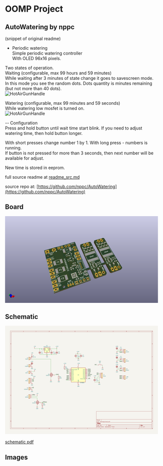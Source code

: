 # OOMP Project  
## AutoWatering  by nppc  
  
(snippet of original readme)  
  
- Periodic watering  
Simple periodic watering controller  
With OLED 96x16 pixels.  
  
Two states of operation.  
Waiting (configurable, max 99 hours and 59 minutes)  
While waiting after 3 minutes of state change it goes to savescreen mode.  
In this mode you see the random dots. Dots quantity is minutes remaining (but not more than 40 dots).  
![HotAirGunHandle](Images/Wait_mode.jpg)  
  
Watering (configurable, max 99 minutes and 59 seconds)  
While watering low mosfet is turned on.  
![HotAirGunHandle](Images/Watering_mode.jpg)  
  
-- Configuration  
Press and hold button until wait time start blink. If you need to adjust watering time, then hold button longer.  
  
With short presses change number 1 by 1. With long press - numbers is running.  
If button is not pressed for more than 3 seconds, then next number will be available for adjust.  
  
New time is stored in eeprom.  
  
  full source readme at [readme_src.md](readme_src.md)  
  
source repo at: [https://github.com/nppc/AutoWatering](https://github.com/nppc/AutoWatering)  
## Board  
  
[![working_3d.png](working_3d_600.png)](working_3d.png)  
## Schematic  
  
[![working_schematic.png](working_schematic_600.png)](working_schematic.png)  
  
[schematic pdf](working_schematic.pdf)  
## Images  

